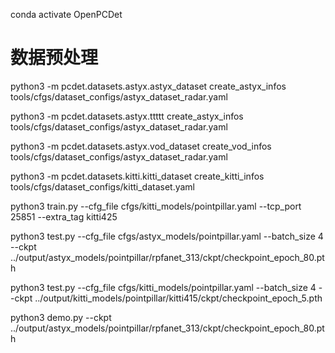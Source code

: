 conda activate OpenPCDet

# 数据预处理

python3 -m pcdet.datasets.astyx.astyx_dataset create_astyx_infos tools/cfgs/dataset_configs/astyx_dataset_radar.yaml

python3 -m pcdet.datasets.astyx.ttttt create_astyx_infos tools/cfgs/dataset_configs/astyx_dataset_radar.yaml

python3 -m pcdet.datasets.astyx.vod_dataset create_vod_infos tools/cfgs/dataset_configs/astyx_dataset_radar.yaml


python3 -m pcdet.datasets.kitti.kitti_dataset create_kitti_infos tools/cfgs/dataset_configs/kitti_dataset.yaml




python3 train.py --cfg_file cfgs/kitti_models/pointpillar.yaml --tcp_port 25851 --extra_tag kitti425

python3 test.py --cfg_file cfgs/astyx_models/pointpillar.yaml --batch_size 4 --ckpt ../output/astyx_models/pointpillar/rpfanet_313/ckpt/checkpoint_epoch_80.pth


python3 test.py --cfg_file cfgs/kitti_models/pointpillar.yaml --batch_size 4 --ckpt ../output/kitti_models/pointpillar/kitti415/ckpt/checkpoint_epoch_5.pth

python3 demo.py --ckpt ../output/astyx_models/pointpillar/rpfanet_313/ckpt/checkpoint_epoch_80.pth